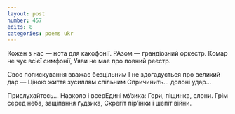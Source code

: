 ```yaml
---
layout: post
number: 457
edits: 8
categories: poems ukr
---
```


Кожен з нас — нота для какофонії.
РАзом — грандіозний оркестр.
Комар не чує всієї симфонії,
Уяви не має про повний реєстр.

Своє попискування вважає безцільним
І не здогадується про великий дар —
Ціною життя зусиллям спільним
Спричинить… долоні удар…

Прислухайтесь…
Навколо і всерЕдині мУзика:
Гори, піщинка, слони.
Грім серед неба, защіпання ґудзика,
Скрегіт пірʼїнки 
і шепіт війни.
